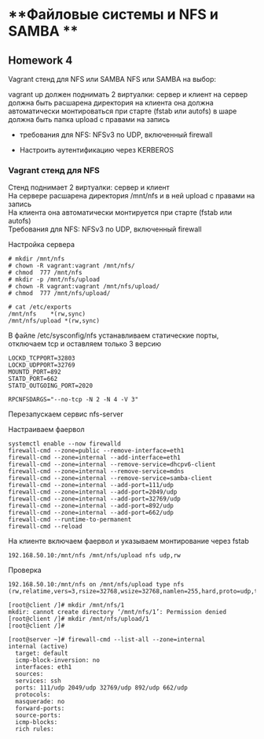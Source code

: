 # **Файловые системы и NFS и SAMBA **

## **Homework 4**

Vagrant стенд для NFS или SAMBA
NFS или SAMBA на выбор:

vagrant up должен поднимать 2 виртуалки: сервер и клиент
на сервер должна быть расшарена директория
на клиента она должна автоматически монтироваться при старте (fstab или autofs)
в шаре должна быть папка upload с правами на запись
- требования для NFS: NFSv3 по UDP, включенный firewall

* Настроить аутентификацию через KERBEROS

### Vagrant стенд для NFS

Стенд поднимает 2 виртуалки: сервер и клиент  
На сервере расшарена директория /mnt/nfs и в ней upload с правами на запись  
На клиента она автоматически монтируется при старте (fstab или autofs)  
Требования для NFS: NFSv3 по UDP, включенный firewall

Настройка сервера
```
# mkdir /mnt/nfs
# chown -R vagrant:vagrant /mnt/nfs/
# chmod  777 /mnt/nfs
# mkdir -p /mnt/nfs/upload
# chown -R vagrant:vagrant /mnt/nfs/upload/
# chmod  777 /mnt/nfs/upload/

# cat /etc/exports
/mnt/nfs    *(rw,sync)
/mnt/nfs/upload *(rw,sync)
```

В файле /etc/sysconfig/nfs устанавливаем статические порты, отключаем tcp и оставляем только 3 версию
```
LOCKD_TCPPORT=32803
LOCKD_UDPPORT=32769
MOUNTD_PORT=892
STATD_PORT=662
STATD_OUTGOING_PORT=2020

RPCNFSDARGS="--no-tcp -N 2 -N 4 -V 3"

```
Перезапускаем сервис nfs-server

Настраиваем фаервол
```
systemctl enable --now firewalld
firewall-cmd --zone=public --remove-interface=eth1
firewall-cmd --zone=internal --add-interface=eth1
firewall-cmd --zone=internal --remove-service=dhcpv6-client
firewall-cmd --zone=internal --remove-service=mdns
firewall-cmd --zone=internal --remove-service=samba-client
firewall-cmd --zone=internal --add-port=111/udp
firewall-cmd --zone=internal --add-port=2049/udp
firewall-cmd --zone=internal --add-port=32769/udp
firewall-cmd --zone=internal --add-port=892/udp
firewall-cmd --zone=internal --add-port=662/udp
firewall-cmd --runtime-to-permanent
firewall-cmd --reload
```
На клиенте включаем фаервол и указываем монтирование через fstab
```
192.168.50.10:/mnt/nfs /mnt/nfs/upload nfs udp,rw
```
Проверка
```
192.168.50.10:/mnt/nfs on /mnt/nfs/upload type nfs (rw,relatime,vers=3,rsize=32768,wsize=32768,namlen=255,hard,proto=udp,timeo=11,retrans=3,sec=sys,mountaddr=192.168.50.10,mountvers=3,mountport=892,mountproto=udp,local_lock=none,addr=192.168.50.10)

[root@client /]# mkdir /mnt/nfs/1
mkdir: cannot create directory ‘/mnt/nfs/1’: Permission denied
[root@client /]# mkdir /mnt/nfs/upload/1
[root@client /]#

[root@server ~]# firewall-cmd --list-all --zone=internal
internal (active)
  target: default
  icmp-block-inversion: no
  interfaces: eth1
  sources:
  services: ssh
  ports: 111/udp 2049/udp 32769/udp 892/udp 662/udp
  protocols:
  masquerade: no
  forward-ports:
  source-ports:
  icmp-blocks:
  rich rules:
```
